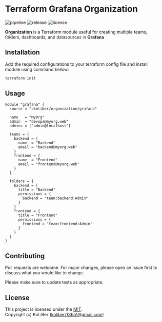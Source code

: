 # Terraform Grafana Organization

![pipeline](https://github.com/ckoliber/terraform-grafana-organization/actions/workflows/cicd.yml/badge.svg)
![release](https://img.shields.io/github/v/release/ckoliber/terraform-grafana-organization?display_name=tag)
![license](https://img.shields.io/github/license/ckoliber/terraform-grafana-organization)

**Organization** is a Terraform module useful for creating multiple teams, folders, dashboards, and datasources in **Grafana**

## Installation

Add the required configurations to your terraform config file and install module using command bellow:

```bash
terraform init
```

## Usage

```hcl
module "grafana" {
  source = "ckoliber/organization/grafana"

  name   = "MyOrg"
  admin  = "devops@myorg.web"
  admins = ["admin@localhost"]

  teams = {
    backend = {
      name  = "Backend"
      email = "backend@myorg.web"
    }
    frontend = {
      name  = "Frontend"
      email = "frontend@myorg.web"
    }
  }

  folders = {
    backend = {
      title = "Backend"
      permissions = {
        backend = "team:backend:Admin"
      }
    }
    frontend = {
      title = "Frontend"
      permissions = {
        frontend = "team:frontend:Admin"
      }
    }
  }
}

```

## Contributing

Pull requests are welcome. For major changes, please open an issue first to discuss what you would like to change.

Please make sure to update tests as appropriate.

## License

This project is licensed under the [MIT](LICENSE.md).  
Copyright (c) KoLiBer (koliberr136a1@gmail.com)
